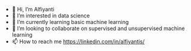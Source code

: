 - 👋 Hi, I’m Alfiyanti
- 👀 I’m interested in data science
- 🌱 I’m currently learning basic machine learning
- 💞️ I’m looking to collaborate on supervised and unsupervised machine learning
- 📫 How to reach me https://linkedin.com/in/alfiyantis/

<!---
alfynts/alfynts is a ✨ special ✨ repository because its `README.md` (this file) appears on your GitHub profile.
You can click the Preview link to take a look at your changes.
--->
